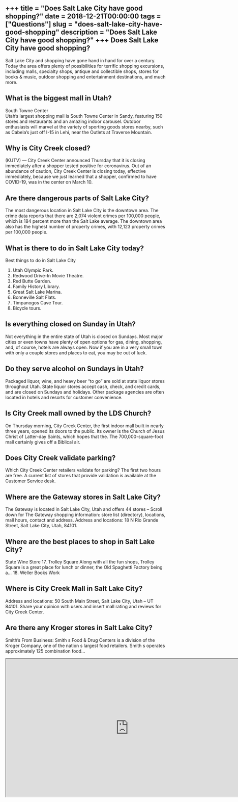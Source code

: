 +++
title = "Does Salt Lake City have good shopping?"
date = 2018-12-21T00:00:00
tags = ["Questions"]
slug = "does-salt-lake-city-have-good-shopping"
description = "Does Salt Lake City have good shopping?"
+++
Does Salt Lake City have good shopping?
---------------------------------------

Salt Lake City and shopping have gone hand in hand for over a century. Today the area offers plenty of possibilities for terrific shopping excursions, including malls, specialty shops, antique and collectible shops, stores for books &amp; music, outdoor shopping and entertainment destinations, and much more.

What is the biggest mall in Utah?
---------------------------------

South Towne Center  
Utah’s largest shopping mall is South Towne Center in Sandy, featuring 150 stores and restaurants and an amazing indoor carousel. Outdoor enthusiasts will marvel at the variety of sporting goods stores nearby, such as Cabela’s just off I-15 in Lehi, near the Outlets at Traverse Mountain.

Why is City Creek closed?
-------------------------

(KUTV) — City Creek Center announced Thursday that it is closing immediately after a shopper tested positive for coronavirus. Out of an abundance of caution, City Creek Center is closing today, effective immediately, because we just learned that a shopper, confirmed to have COVID-19, was in the center on March 10.

Are there dangerous parts of Salt Lake City?
--------------------------------------------

The most dangerous location in Salt Lake City is the downtown area. The crime data reports that there are 2,074 violent crimes per 100,000 people, which is 184 percent more than the Salt Lake average. The downtown area also has the highest number of property crimes, with 12,123 property crimes per 100,000 people.

What is there to do in Salt Lake City today?
--------------------------------------------

Best things to do in Salt Lake City

1. Utah Olympic Park.
2. Redwood Drive-In Movie Theatre.
3. Red Butte Garden.
4. Family History Library.
5. Great Salt Lake Marina.
6. Bonneville Salt Flats.
7. Timpanogos Cave Tour.
8. Bicycle tours.

Is everything closed on Sunday in Utah?
---------------------------------------

Not everything in the entire state of Utah is closed on Sundays. Most major cities or even towns have plenty of open options for gas, dining, shopping, and, of course, hotels are always open. Now if you are in a very small town with only a couple stores and places to eat, you may be out of luck.

Do they serve alcohol on Sundays in Utah?
-----------------------------------------

Packaged liquor, wine, and heavy beer “to go” are sold at state liquor stores throughout Utah. State liquor stores accept cash, check, and credit cards, and are closed on Sundays and holidays. Other package agencies are often located in hotels and resorts for customer convenience.

Is City Creek mall owned by the LDS Church?
-------------------------------------------

On Thursday morning, City Creek Center, the first indoor mall built in nearly three years, opened its doors to the public. Its owner is the Church of Jesus Christ of Latter-day Saints, which hopes that the. The 700,000-square-foot mall certainly gives off a Biblical air.

Does City Creek validate parking?
---------------------------------

Which City Creek Center retailers validate for parking? The first two hours are free. A current list of stores that provide validation is available at the Customer Service desk.

Where are the Gateway stores in Salt Lake City?
-----------------------------------------------

The Gateway is located in Salt Lake City, Utah and offers 44 stores – Scroll down for The Gateway shopping information: store list (directory), locations, mall hours, contact and address. Address and locations: 18 N Rio Grande Street, Salt Lake City, Utah, 84101.

Where are the best places to shop in Salt Lake City?
----------------------------------------------------

State Wine Store 17. Trolley Square Along with all the fun shops, Trolley Square is a great place for lunch or dinner, the Old Spaghetti Factory being a… 18. Weller Books Work

Where is City Creek Mall in Salt Lake City?
-------------------------------------------

Address and locations: 50 South Main Street, Salt Lake City, Utah – UT 84101. Share your opinion with users and insert mall rating and reviews for City Creek Center.

Are there any Kroger stores in Salt Lake City?
----------------------------------------------

Smith’s From Business: Smith s Food &amp; Drug Centers is a division of the Kroger Company, one of the nation s largest food retailers. Smith s operates approximately 125 combination food…

<iframe allow="accelerometer; autoplay; clipboard-write; encrypted-media; gyroscope; picture-in-picture" allowfullscreen="" class="__youtube_prefs__  epyt-is-override  no-lazyload" data-no-lazy="1" data-origheight="433" data-origwidth="770" data-skipgform_ajax_framebjll="" height="433" id="_ytid_66208" loading="lazy" src="https://www.youtube.com/embed/348Hiw44gE4?enablejsapi=1&autoplay=0&cc_load_policy=0&cc_lang_pref=&iv_load_policy=1&loop=0&modestbranding=0&rel=1&fs=1&playsinline=0&autohide=2&theme=dark&color=red&controls=1&" title="YouTube player" width="770"></iframe>